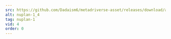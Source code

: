 ```yaml
---
src: https://github.com/Dadaism6/metadriverse-asset/releases/download/assetsv1.0.2/nuplan-1_4.mp4
alt: nuplan-1_4
tag: nuplan-1
vid: 4
order: 0
---
```

